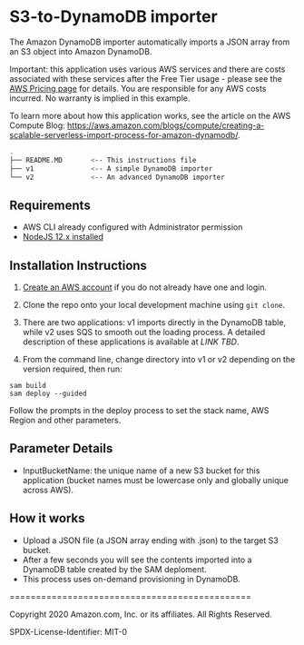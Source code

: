 # S3-to-DynamoDB importer

The Amazon DynamoDB importer automatically imports a JSON array from an S3 object into Amazon DynamoDB.

Important: this application uses various AWS services and there are costs associated with these services after the Free Tier usage - please see the [AWS Pricing page](https://aws.amazon.com/pricing/) for details. You are responsible for any AWS costs incurred. No warranty is implied in this example.

To learn more about how this application works, see the article on the AWS Compute Blog: https://aws.amazon.com/blogs/compute/creating-a-scalable-serverless-import-process-for-amazon-dynamodb/.

```bash
.
├── README.MD       <-- This instructions file
├── v1              <-- A simple DynamoDB importer
└── v2              <-- An advanced DynamoDB importer
```

## Requirements

* AWS CLI already configured with Administrator permission
* [NodeJS 12.x installed](https://nodejs.org/en/download/)

## Installation Instructions

1. [Create an AWS account](https://portal.aws.amazon.com/gp/aws/developer/registration/index.html) if you do not already have one and login.

1. Clone the repo onto your local development machine using `git clone`.

1. There are two applications: v1 imports directly in the DynamoDB table, while v2 uses SQS to smooth out the loading process. A detailed description of these applications is available at *LINK TBD*.

1. From the command line, change directory into v1 or v2 depending on the version required, then run:
```
sam build
sam deploy --guided
```
Follow the prompts in the deploy process to set the stack name, AWS Region and other parameters.

## Parameter Details

* InputBucketName: the unique name of a new S3 bucket for this application (bucket names must be lowercase only and globally unique across AWS).

## How it works

* Upload a JSON file (a JSON array ending with .json) to the target S3 bucket.
* After a few seconds you will see the contents imported into a DynamoDB table created by the SAM deploment.
* This process uses on-demand provisioning in DynamoDB.

==============================================

Copyright 2020 Amazon.com, Inc. or its affiliates. All Rights Reserved.

SPDX-License-Identifier: MIT-0
